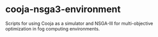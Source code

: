 # cooja-nsga3-environment
 Scripts for using Cooja as a simulator and NSGA-III for multi-objective optimization in fog computing environments.
